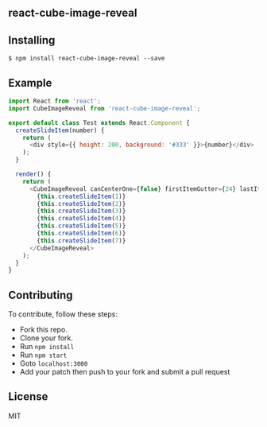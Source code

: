 react-cube-image-reveal
---------------

Installing
------------
```
$ npm install react-cube-image-reveal --save
```

Example
--------------

```javascript
import React from 'react';
import CubeImageReveal from 'react-cube-image-reveal';

export default class Test extends React.Component {
  createSlideItem(number) {
    return (
      <div style={{ height: 200, background: '#333' }}>{number}</div>
    );
  }

  render() {
    return (
      <CubeImageReveal canCenterOne={false} firstItemGutter={24} lastItemGutter={24} gutter={12} numberOfCards={2}>
        {this.createSlideItem(1)}
        {this.createSlideItem(2)}
        {this.createSlideItem(3)}
        {this.createSlideItem(4)}
        {this.createSlideItem(5)}
        {this.createSlideItem(6)}
        {this.createSlideItem(7)}
      </CubeImageReveal>
    );  
  }
} 
```

Contributing
--------------
To contribute, follow these steps:
- Fork this repo.
- Clone your fork.
- Run `npm install`
- Run `npm start`
- Goto `localhost:3000`
- Add your patch then push to your fork and submit a pull request

License
---------
MIT

